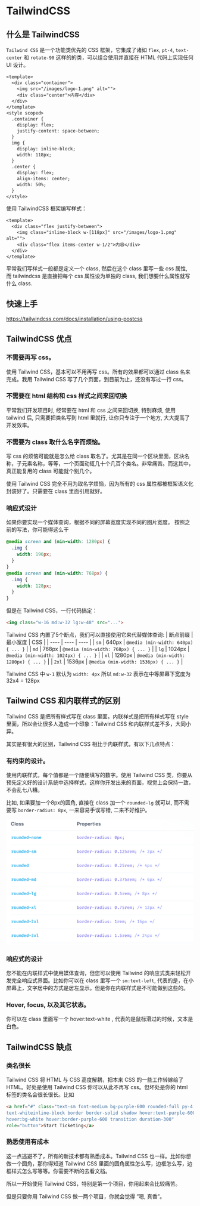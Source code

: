 # TailwindCSS

## 什么是 TailwindCSS
`Tailwind CSS` 是一个功能类优先的 CSS 框架，它集成了诸如 `flex`, `pt-4`, `text-center` 和 `rotate-90` 这样的的类，可以组合使用并直接在 HTML 代码上实现任何 UI 设计。

```vue
<template>
  <div class="container">
    <img src="/images/logo-1.png" alt="">
    <div class="center">内容</div>
  </div>
</template>
<style scoped>
  .container {
    display: flex;
    justify-content: space-between;
  }
  img {
    display: inline-block;
    width: 118px;
  }
  .center {
    display: flex;
    align-items: center;
    width: 50%;
  }
</style>
```

使用 TailwindCSS 框架编写样式：
```vue
<template>
  <div class="flex justify-between">
    <img class="inline-block w-[118px]" src="/images/logo-1.png" alt="">
    <div class="flex items-center w-1/2">内容</div>
  </div>
</template>
```
平常我们写样式一般都是定义一个 class, 然后在这个 class 里写一些 css 属性, 而 tailwindcss 是直接把每个 css 属性设为单独的 class, 我们想要什么属性就写什么 class.
## 快速上手
https://tailwindcss.com/docs/installation/using-postcss

## TailwindCSS 优点

### 不需要再写 css。
使用 Tailwind CSS，基本可以不用再写 css。所有的效果都可以通过 class 名来完成。我用 Tailwind CSS 写了几个页面，到目前为止，还没有写过一行 css。

### 不需要在 html 结构和 css 样式之间来回切换
平常我们开发项目时, 经常要在 html 和 css 之间来回切换, 特别麻烦, 使用 tailwind 后, 只需要把类名写到 html 里就行, 让你只专注于一个地方, 大大提高了开发效率。

### 不需要为 class 取什么名字而烦恼。
写 css 的烦恼可能就是怎么给 class 取名了。尤其是在同一个区块里面，区块名称，子元素名称，等等，一个页面动辄几十个几百个类名。非常痛苦。而这其中，真正能复用的 class 可能就个别几个。

使用 Tailwind CSS 完全不用为取名字烦恼，因为所有的 css 属性都被框架语义化封装好了。只需要在 class 里面引用就好。

### 响应式设计
如果你要实现一个媒体查询，根据不同的屏幕宽度实现不同的图片宽度。
按照之前的写法，你可能得这么干
```css
@media screen and (min-width: 1280px) {
  .img {
    width: 196px;
  }
}
@media screen and (min-width: 768px) {
  .img {
    width: 128px;
  }
}
```
但是在 Tailwind CSS，一行代码搞定：
```html
<img class="w-16 md:w-32 lg:w-48" src="...">
```
Tailwind CSS 内置了5个断点，我们可以直接使用它来代替媒体查询:
|  断点前缀   |  最小宽度  | 	CSS  |
|  ----      |    ----   | ----  |
| `sm` | 640px | `@media (min-width: 640px) { ... }` |
| `md`  | 768px | `@media (min-width: 768px) { ... }` |
| `lg`  | 1024px | `@media (min-width: 1024px) { ... }` |
| `xl`  | 1280px | `@media (min-width: 1280px) { ... }` |
| `2xl`  | 1536px | `@media (min-width: 1536px) { ... }` |

Tailwind CSS 中 `w-1` 默认为 `width: 4px`
所以 `md:w-32` 表示在中等屏幕下宽度为 32x4 = 128px

## Tailwind CSS 和内联样式的区别
Tailwind CSS 是把所有样式写在 class 里面。内联样式是把所有样式写在 style 里面，所以会让很多人造成一个印象：Tailwind CSS 和内联样式差不多，大同小异。

其实是有很大的区别，Tailwind CSS 相比于内联样式，有以下几点特点：

### 有约束的设计。
使用内联样式，每个值都是一个随便填写的数字。使用 Tailwind CSS 类，你要从预先定义好的设计系统中选择样式，这样你开发出来的页面，视觉上会保持一致，不会乱七八糟。

比如, 如果要加一个8px的圆角, 直接在 class 加一个 `rounded-lg` 就可以, 而不需要写 `border-radius: 8px`, 一来容易手误写错, 二来不好维护。

![1](./imgs/1.png)

### 响应式的设计
您不能在内联样式中使用媒体查询，但您可以使用 Tailwind 的响应式类来轻松开发完全响应式界面。比如你可以在 class 里写一个 `sm:text-left`, 代表的是，在小屏幕上，文字居中的方式是居左显示。但是你在内联样式是不可能做到这些的。

### Hover, focus, 以及其它状态。
你可以在 class 里面写一个 hover:text-white , 代表的是鼠标滑过的时候，文本是白色。

## TailwindCSS 缺点
### 类名很长
Tailwind CSS 将 HTML 与 CSS 高度解耦，把本来 CSS 的一些工作转嫁给了 HTML。好处是使用 Tailwind CSS 你可以从此不再写 css。但坏处是你的 html 标签的类名会很长很长。比如
```html
<a href="#" class="text-sm font-medium bg-purple-600 rounded-full py-4 px-11
text-whiteinline-block border border-solid shadow hover:text-purple-600
hover:bg-white hover:border-purple-600 transition duration-300"
role="button">Start Ticketing</a>
```

### 熟悉使用有成本
这一点逃避不了，所有的新技术都有熟悉成本。Tailwind CSS 也一样。比如你想做一个圆角，那你得知道 Tailwind CSS 里面的圆角属性怎么写，边框怎么写，边框样式怎么写等等。你需要不断的去看文档。

所以一开始使用 Tailwind CSS，特别是第一个项目，你用起来会比较痛苦。

但是只要你用 Tailwind CSS 做一两个项目，你就会觉得 ”嗯, 真香”。

